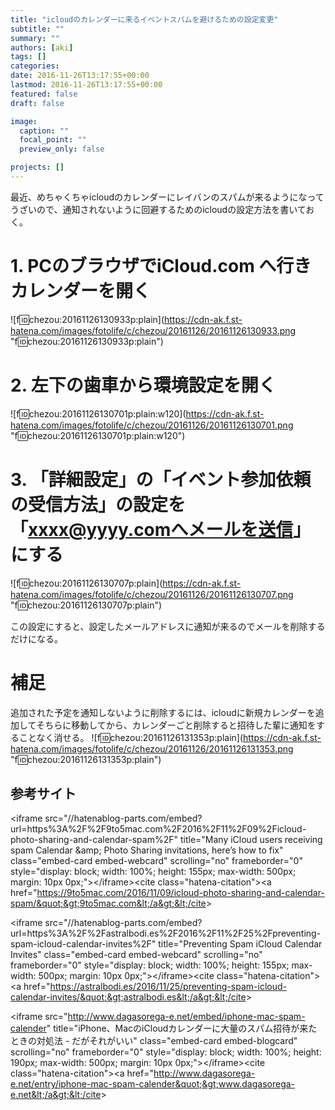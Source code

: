 ```yaml
---
title: "icloudのカレンダーに来るイベントスパムを避けるための設定変更"
subtitle: ""
summary: ""
authors: [aki]
tags: []
categories: 
date: 2016-11-26T13:17:55+00:00
lastmod: 2016-11-26T13:17:55+00:00
featured: false
draft: false

image:
  caption: ""
  focal_point: ""
  preview_only: false

projects: []
---
```

最近、めちゃくちゃicloudのカレンダーにレイバンのスパムが来るようになってうざいので、通知されないように回避するためのicloudの設定方法を書いておく。

# 1. PCのブラウザでiCloud.com へ行きカレンダーを開く

![f:id:chezou:20161126130933p:plain](https://cdn-ak.f.st-hatena.com/images/fotolife/c/chezou/20161126/20161126130933.png &quot;f:id:chezou:20161126130933p:plain&quot;)

# 2. 左下の歯車から環境設定を開く

![f:id:chezou:20161126130701p:plain:w120](https://cdn-ak.f.st-hatena.com/images/fotolife/c/chezou/20161126/20161126130701.png &quot;f:id:chezou:20161126130701p:plain:w120&quot;)

# 3. 「詳細設定」の「イベント参加依頼の受信方法」の設定を「xxxx@yyyy.comへメールを送信」にする

![f:id:chezou:20161126130707p:plain](https://cdn-ak.f.st-hatena.com/images/fotolife/c/chezou/20161126/20161126130707.png &quot;f:id:chezou:20161126130707p:plain&quot;)

この設定にすると、設定したメールアドレスに通知が来るのでメールを削除するだけになる。

# 補足

追加された予定を通知しないように削除するには、icloudに新規カレンダーを追加してそちらに移動してから、カレンダーごと削除すると招待した輩に通知をすることなく消せる。 ![f:id:chezou:20161126131353p:plain](https://cdn-ak.f.st-hatena.com/images/fotolife/c/chezou/20161126/20161126131353.png &quot;f:id:chezou:20161126131353p:plain&quot;)

## 参考サイト

&lt;iframe src=&quot;//hatenablog-parts.com/embed?url=https%3A%2F%2F9to5mac.com%2F2016%2F11%2F09%2Ficloud-photo-sharing-and-calendar-spam%2F&quot; title=&quot;Many iCloud users receiving spam Calendar &amp;amp; Photo Sharing invitations, here’s how to fix&quot; class=&quot;embed-card embed-webcard&quot; scrolling=&quot;no&quot; frameborder=&quot;0&quot; style=&quot;display: block; width: 100%; height: 155px; max-width: 500px; margin: 10px 0px;&quot;&gt;&lt;/iframe&gt;&lt;cite class=&quot;hatena-citation&quot;&gt;&lt;a href=&quot;https://9to5mac.com/2016/11/09/icloud-photo-sharing-and-calendar-spam/&quot;&gt;9to5mac.com&lt;/a&gt;&lt;/cite&gt;

&lt;iframe src=&quot;//hatenablog-parts.com/embed?url=https%3A%2F%2Fastralbodi.es%2F2016%2F11%2F25%2Fpreventing-spam-icloud-calendar-invites%2F&quot; title=&quot;Preventing Spam iCloud Calendar Invites&quot; class=&quot;embed-card embed-webcard&quot; scrolling=&quot;no&quot; frameborder=&quot;0&quot; style=&quot;display: block; width: 100%; height: 155px; max-width: 500px; margin: 10px 0px;&quot;&gt;&lt;/iframe&gt;&lt;cite class=&quot;hatena-citation&quot;&gt;&lt;a href=&quot;https://astralbodi.es/2016/11/25/preventing-spam-icloud-calendar-invites/&quot;&gt;astralbodi.es&lt;/a&gt;&lt;/cite&gt;

&lt;iframe src=&quot;http://www.dagasorega-e.net/embed/iphone-mac-spam-calender&quot; title=&quot;iPhone、MacのiCloudカレンダーに大量のスパム招待が来たときの対処法 - だがそれがいい&quot; class=&quot;embed-card embed-blogcard&quot; scrolling=&quot;no&quot; frameborder=&quot;0&quot; style=&quot;display: block; width: 100%; height: 190px; max-width: 500px; margin: 10px 0px;&quot;&gt;&lt;/iframe&gt;&lt;cite class=&quot;hatena-citation&quot;&gt;&lt;a href=&quot;http://www.dagasorega-e.net/entry/iphone-mac-spam-calender&quot;&gt;www.dagasorega-e.net&lt;/a&gt;&lt;/cite&gt;


